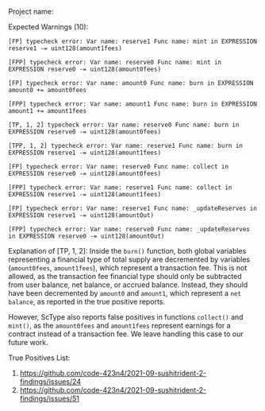 Project name: 

Expected Warnings (10):

```
[FP] typecheck error: Var name: reserve1 Func name: mint in EXPRESSION reserve1 -= uint128(amount1fees)

[FPP] typecheck error: Var name: reserve0 Func name: mint in EXPRESSION reserve0 -= uint128(amount0fees)

[FP] typecheck error: Var name: amount0 Func name: burn in EXPRESSION amount0 += amount0fees

[FPP] typecheck error: Var name: amount1 Func name: burn in EXPRESSION amount1 += amount1fees

[TP, 1, 2] typecheck error: Var name: reserve0 Func name: burn in EXPRESSION reserve0 -= uint128(amount0fees)

[TPP, 1, 2] typecheck error: Var name: reserve1 Func name: burn in EXPRESSION reserve1 -= uint128(amount1fees)

[FP] typecheck error: Var name: reserve0 Func name: collect in EXPRESSION reserve0 -= uint128(amount0fees)

[FPP] typecheck error: Var name: reserve1 Func name: collect in EXPRESSION reserve1 -= uint128(amount1fees)

[FP] typecheck error: Var name: reserve1 Func name: _updateReserves in EXPRESSION reserve1 -= uint128(amountOut)

[FPP] typecheck error: Var name: reserve0 Func name: _updateReserves in EXPRESSION reserve0 -= uint128(amountOut)
```

Explanation of [TP, 1, 2]: Inside the `burn()` function, both global variables representing a financial type of total supply are decremented by variables (`amount0fees`, `amount1fees`), which represent a transaction fee. 
This is not allowed, as the transaction fee financial type should only be subtracted from user balance, net balance, or accrued balance. 
Instead, they should have been decremented by `amount0` and `amount1`, which represent a `net balance`, as reported in the true positive reports.


However, ScType also reports false positives in functions `collect()` and `mint()`, as the `amount0fees` and `amount1fees` represent earnings for a contract instead of a transaction fee. We leave handling this case to our future work.

True Positives List:
1) https://github.com/code-423n4/2021-09-sushitrident-2-findings/issues/24
2) https://github.com/code-423n4/2021-09-sushitrident-2-findings/issues/51


